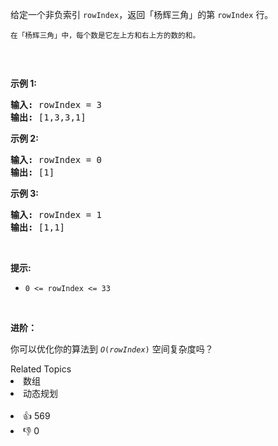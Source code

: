 <p>给定一个非负索引 <code>rowIndex</code>，返回「杨辉三角」的第 <code>rowIndex</code><em>&nbsp;</em>行。</p>

<p><small>在「杨辉三角」中，每个数是它左上方和右上方的数的和。</small></p>

<p><img alt="" src="https://pic.leetcode-cn.com/1626927345-DZmfxB-PascalTriangleAnimated2.gif" /></p>

<p>&nbsp;</p>

<p><strong>示例 1:</strong></p>

<pre>
<strong>输入:</strong> rowIndex = 3
<strong>输出:</strong> [1,3,3,1]
</pre>

<p><strong>示例 2:</strong></p>

<pre>
<strong>输入:</strong> rowIndex = 0
<strong>输出:</strong> [1]
</pre>

<p><strong>示例 3:</strong></p>

<pre>
<strong>输入:</strong> rowIndex = 1
<strong>输出:</strong> [1,1]
</pre>

<p>&nbsp;</p>

<p><strong>提示:</strong></p>

<ul> 
 <li><code>0 &lt;= rowIndex &lt;= 33</code></li> 
</ul>

<p>&nbsp;</p>

<p><strong>进阶：</strong></p>

<p>你可以优化你的算法到 <code><em>O</em>(<i>rowIndex</i>)</code> 空间复杂度吗？</p>

<div><div>Related Topics</div><div><li>数组</li><li>动态规划</li></div></div><br><div><li>👍 569</li><li>👎 0</li></div>